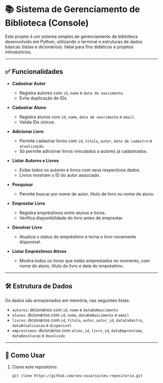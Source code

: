 # 📚 Sistema de Gerenciamento de Biblioteca (Console)

Este projeto é um sistema simples de gerenciamento de biblioteca desenvolvido em Python, utilizando o terminal e estruturas de dados básicas (listas e dicionários). Ideal para fins didáticos e projetos introdutórios.

---

## ✅ Funcionalidades

- **Cadastrar Autor**
  - Registra autores com `id`, `nome` e `data de nascimento`.
  - Evita duplicação de IDs.

- **Cadastrar Aluno**
  - Registra alunos com `id`, `nome`, `data de nascimento` e `email`.
  - Valida IDs únicos.

- **Adicionar Livro**
  - Permite cadastrar livros com `id`, `título`, `autor`, `data de cadastro` e `atualização`.
  - Só permite adicionar livros vinculados a autores já cadastrados.

- **Listar Autores e Livros**
  - Exibe todos os autores e livros com seus respectivos dados.
  - Livros mostram o ID do autor associado.

- **Pesquisar**
  - Permite buscar por nome de autor, título de livro ou nome de aluno.

- **Emprestar Livro**
  - Registra empréstimos entre alunos e livros.
  - Verifica disponibilidade do livro antes de emprestar.

- **Devolver Livro**
  - Atualiza o status do empréstimo e torna o livro novamente disponível.

- **Listar Empréstimos Ativos**
  - Mostra todos os livros que estão emprestados no momento, com nome do aluno, título do livro e data do empréstimo.

---

## 🛠 Estrutura de Dados

Os dados são armazenados em memória, nas seguintes listas:

- `autores`: dicionários com `id`, `nome` e `dataDeNascimento`
- `alunos`: dicionários com `id`, `nome`, `dataDeNascimento` e `email`
- `livros`: dicionários com `id`, `titulo`, `autor`, `autor_id`, `dataCadastro`, `dataAtualizacao` e `disponivel`
- `emprestimos`: dicionários com `aluno_id`, `livro_id`, `dataEmprestimo`, `dataDevolucao` e `devolvido`

---

## 🚀 Como Usar

1. Clone este repositório:
   ```bash
   git clone https://github.com/seu-usuario/seu-repositorio.git